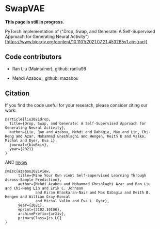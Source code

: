 # SwapVAE

**This page is still in progress.**

PyTorch implementation of ("Drop, Swap, and Generate: A Self-Supervised Approach for Generating Neural Activity")[https://www.biorxiv.org/content/10.1101/2021.07.21.453285v1.abstract].


## Code contributors

- Ran Liu (Maintainer), github: ranliu98

- Mehdi Azabou , github: mazabou



## Citation
If you find the code useful for your research, please consider citing our work:

```
@article{liu2021drop,
  title={Drop, Swap, and Generate: A Self-Supervised Approach for Generating Neural Activity},
  author={Liu, Ran and Azabou, Mehdi and Dabagia, Max and Lin, Chi-Heng and Azar, Mohammad Gheshlaghi and Hengen, Keith B and Valko, Michal and Dyer, Eva L},
  journal={bioRxiv},
  year={2021}
}
```

AND [myow](https://github.com/nerdslab/myow)

```
@misc{azabou2021view,
      title={Mine Your Own vieW: Self-Supervised Learning Through Across-Sample Prediction}, 
      author={Mehdi Azabou and Mohammad Gheshlaghi Azar and Ran Liu and Chi-Heng Lin and Erik C. Johnson 
              and Kiran Bhaskaran-Nair and Max Dabagia and Keith B. Hengen and William Gray-Roncal 
              and Michal Valko and Eva L. Dyer},
      year={2021},
      eprint={2102.10106},
      archivePrefix={arXiv},
      primaryClass={cs.LG}
}
```

